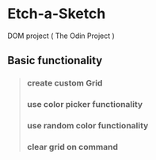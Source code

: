 # Etch-a-Sketch
DOM project ( The Odin Project )

## Basic functionality

> ### create custom Grid
> ### use color picker functionality
> ### use random color functionality
> ### clear grid on command
